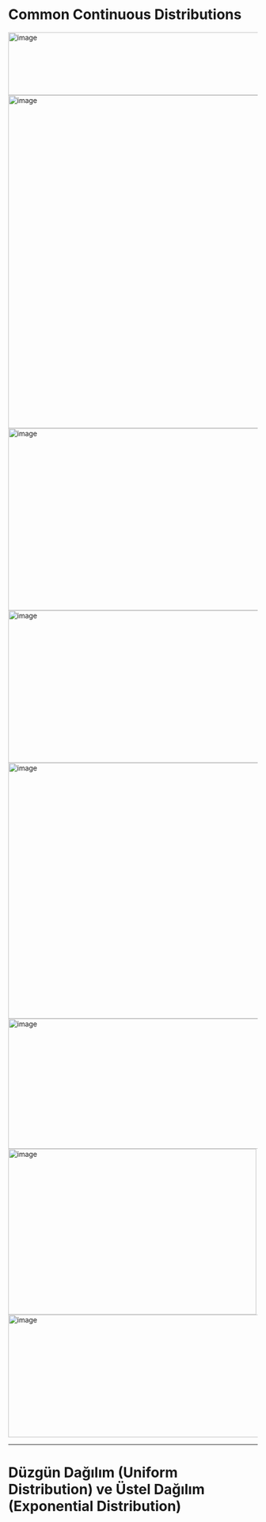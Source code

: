 # Common Continuous Distributions

<img width="675" height="127" alt="image" src="https://github.com/user-attachments/assets/5c7f654b-273e-4aaa-9c2b-145f04d2d757" />


<img width="858" height="673" alt="image" src="https://github.com/user-attachments/assets/586ed94c-117e-4198-aa88-0b28244ddaa5" />

<img width="580" height="368" alt="image" src="https://github.com/user-attachments/assets/828ec00d-d78a-442e-8114-1d81e900c0ea" />

<img width="778" height="308" alt="image" src="https://github.com/user-attachments/assets/5298fb09-c902-4f51-a9c0-059da9c8e52d" />

<img width="789" height="517" alt="image" src="https://github.com/user-attachments/assets/d7c6694d-b933-4c94-82cf-4df668e83423" />


<img width="558" height="263" alt="image" src="https://github.com/user-attachments/assets/d34fe46d-0771-40b3-b7fc-70b58c2cc966" />

<img width="501" height="335" alt="image" src="https://github.com/user-attachments/assets/f8d02573-6a0f-45ec-993a-d5b41d407ea4" />

<img width="791" height="248" alt="image" src="https://github.com/user-attachments/assets/e489ca37-c5dc-48d2-8961-b83ef955fccd" />

---


# Düzgün Dağılım (Uniform Distribution) ve Üstel Dağılım (Exponential Distribution)

